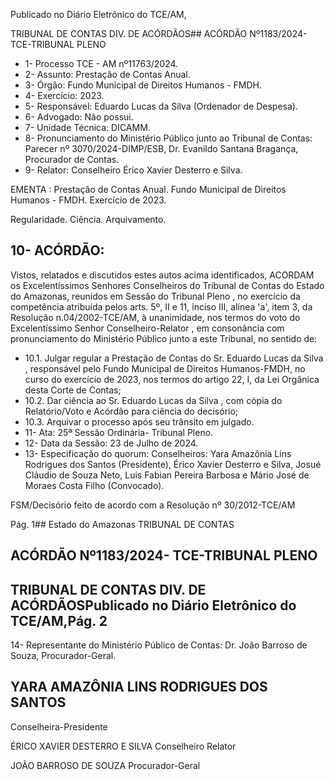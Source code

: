 Publicado  no  Diário  Eletrônico do TCE/AM,

TRIBUNAL DE CONTAS DIV. DE ACÓRDÃOS## ACÓRDÃO Nº1183/2024- TCE-TRIBUNAL PLENO

- 1- Processo TCE - AM nº11763/2024.
- 2- Assunto: Prestação de Contas Anual.
- 3- Órgão: Fundo Municipal de Direitos Humanos - FMDH.
- 4- Exercício: 2023.
- 5- Responsável: Eduardo Lucas da Silva (Ordenador de Despesa).
- 6- Advogado: Não possui.
- 7- Unidade Técnica: DICAMM.
- 8- Pronunciamento  do  Ministério  Público  junto  ao  Tribunal  de  Contas: Parecer  nº 3070/2024-DIMP/ESB, Dr. Evanildo Santana Bragança, Procurador de Contas.
- 9- Relator: Conselheiro Érico Xavier Desterro e Silva.

EMENTA : Prestação de Contas Anual. Fundo Municipal de Direitos Humanos - FMDH. Exercício de 2023.

Regularidade. Ciência. Arquivamento.

## 10-  ACÓRDÃO:

Vistos, relatados e discutidos estes autos acima identificados, ACORDAM os Excelentíssimos Senhores Conselheiros do Tribunal de Contas do Estado do Amazonas, reunidos em Sessão do Tribunal Pleno , no exercício da competência atribuída pelos arts. 5º, II e 11, inciso III, alínea 'a', item 3, da Resolução n.04/2002-TCE/AM, à unanimidade, nos termos do voto do Excelentíssimo Senhor Conselheiro-Relator , em consonância com pronunciamento do Ministério Público junto a este Tribunal, no sentido de:

- 10.1. Julgar regular a Prestação de Contas do Sr. Eduardo Lucas da Silva , responsável  pelo Fundo  Municipal  de  Direitos  Humanos-FMDH,  no curso do exercício de 2023, nos termos do artigo 22, I, da Lei Orgânica desta Corte de Contas;
- 10.2. Dar ciência ao Sr. Eduardo Lucas da Silva , com cópia do Relatório/Voto e Acórdão para ciência do decisório;
- 10.3. Arquivar o processo após seu trânsito em julgado.
- 11-  Ata: 25ª Sessão Ordinária- Tribunal Pleno.
- 12-  Data da Sessão: 23 de Julho de 2024.
- 13-  Especificação  do  quorum: Conselheiros:  Yara  Amazônia  Lins  Rodrigues  dos Santos (Presidente), Érico Xavier Desterro e Silva, Josué Cláudio de Souza Neto, Luis Fabian Pereira Barbosa e Mário José de Moraes Costa Filho (Convocado).

FSM/Decisório feito de acordo com a Resolução nº 30/2012-TCE/AM

Pág. 1## Estado do Amazonas TRIBUNAL DE CONTAS

## ACÓRDÃO Nº1183/2024- TCE-TRIBUNAL PLENO

## TRIBUNAL DE CONTAS DIV. DE ACÓRDÃOSPublicado  no  Diário  Eletrônico do TCE/AM,Pág. 2

14-  Representante  do  Ministério  Público  de  Contas: Dr.  João  Barroso  de  Souza, Procurador-Geral.

## YARA AMAZÔNIA LINS RODRIGUES DOS SANTOS

Conselheira-Presidente

ÉRICO XAVIER DESTERRO E SILVA Conselheiro Relator

JOÃO BARROSO DE SOUZA Procurador-Geral
